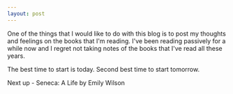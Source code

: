 ```yaml
---
layout: post
---
```


One of the things that I would like to do with this blog is to post my thoughts and feelings on the books that I'm reading. I've been reading passively for a while now and I regret not taking notes of the books that I've read all these years. 

The best time to start is today. Second best time to start tomorrow.

Next up - Seneca: A Life by Emily Wilson